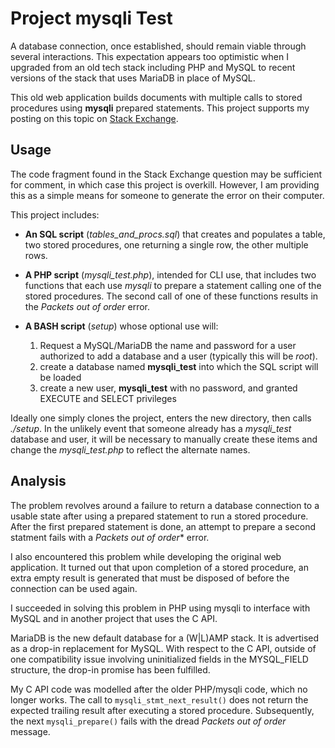 # Project mysqli Test

A database connection, once established, should remain viable
through several interactions.  This expectation appears too
optimistic when I upgraded from an old tech stack including
PHP and MySQL to recent versions of the stack that uses MariaDB
in place of MySQL.

This old web application builds documents with multiple calls
to stored procedures using **mysqli** prepared statements.  This
project supports my posting on this topic on
[Stack Exchange](www.stackexchange.com).

## Usage

The code fragment found in the Stack Exchange question may
be sufficient for comment, in which case this project is
overkill.  However, I am providing this as a simple means for
someone to generate the error on their computer.

This project includes:

- **An SQL script** (*tables_and_procs.sql*) that creates and
  populates a table, two stored procedures, one returning a
  single row, the other multiple rows.

- **A PHP script** (*mysqli_test.php*), intended for CLI use,
  that includes two functions that each use *mysqli* to prepare
  a statement calling one of the stored procedures.  The second
  call of one of these functions results in the *Packets out of
  order* error.

- **A BASH script** (*setup*) whose optional use will:
  1. Request a MySQL/MariaDB the name and password for a
     user authorized to add a database and a user (typically
     this will be *root*).
  1. create a database named **mysqli_test** into which the SQL
     script will be loaded
  1. create a new user, **mysqli_test** with no password, and
     granted EXECUTE and SELECT privileges

Ideally one simply clones the project, enters the new directory,
then calls *./setup*.  In the unlikely event that someone already
has a *mysqli_test* database and user, it will be necessary to
manually create these items and change the *mysqli_test.php* to
reflect the alternate names.

## Analysis

The problem revolves around a failure to return a database
connection to a usable state after using a prepared statement to
run a stored procedure.  After the first prepared statement is
done, an attempt to prepare a second statment fails with a
*Packets out of order** error.  

I also encountered this problem while developing the original
web application.  It turned out that upon completion of a stored
procedure, an extra empty result is generated that must be
disposed of before the connection can be used again.

I succeeded in solving this problem in PHP using mysqli to
interface with MySQL and in another project that uses the C API.

MariaDB is the new default database for a (W|L)AMP stack.  It
is advertised as a drop-in replacement for MySQL.  With respect
to the C API, outside of one compatibility issue involving
uninitialized fields in the MYSQL_FIELD structure, the drop-in
promise has been fulfilled.

My C API code was modelled after the older PHP/mysqli code,
which no longer works.  The call to `mysqli_stmt_next_result()`
does not return the expected trailing result after executing
a stored procedure.  Subsequently, the next `mysqli_prepare()`
fails with the dread *Packets out of order* message.
